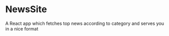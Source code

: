 # NewsSite
A React app which fetches top news according to category and serves you in a nice format
